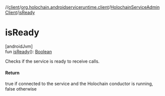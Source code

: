 //[client](../../../index.md)/[org.holochain.androidserviceruntime.client](../index.md)/[HolochainServiceAdminClient](index.md)/[isReady](is-ready.md)

# isReady

[androidJvm]\
fun [isReady](is-ready.md)(): [Boolean](https://kotlinlang.org/api/core/kotlin-stdlib/kotlin/-boolean/index.html)

Checks if the service is ready to receive calls.

#### Return

true if connected to the service and the Holochain conductor is running, false otherwise